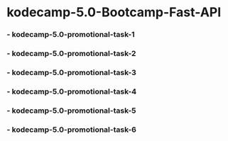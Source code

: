 # kodecamp-5.0-Bootcamp-Fast-API

### - kodecamp-5.0-promotional-task-1
### - kodecamp-5.0-promotional-task-2
### - kodecamp-5.0-promotional-task-3
### - kodecamp-5.0-promotional-task-4
### - kodecamp-5.0-promotional-task-5
### - kodecamp-5.0-promotional-task-6
